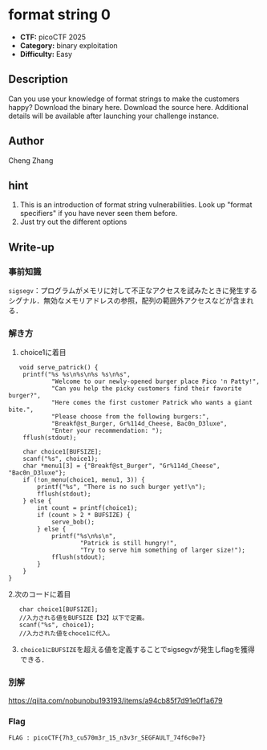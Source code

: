 # format string 0

- **CTF:** picoCTF 2025
- **Category:** binary exploitation
- **Difficulty:** Easy

## Description

Can you use your knowledge of format strings to make the customers happy?
Download the binary here.
Download the source here.
Additional details will be available after launching your challenge instance.

## Author
Cheng Zhang

## hint
1. This is an introduction of format string vulnerabilities. Look up "format specifiers" if you have never seen them before.
2. Just try out the different options


## Write-up

### 事前知識
`sigsegv`：プログラムがメモリに対して不正なアクセスを試みたときに発生するシグナル．無効なメモリアドレスの参照，配列の範囲外アクセスなどが含まれる．

### 解き方
1. choice1に着目
```
   void serve_patrick() {
    printf("%s %s\n%s\n%s %s\n%s",
            "Welcome to our newly-opened burger place Pico 'n Patty!",
            "Can you help the picky customers find their favorite burger?",
            "Here comes the first customer Patrick who wants a giant bite.",
            "Please choose from the following burgers:",
            "Breakf@st_Burger, Gr%114d_Cheese, Bac0n_D3luxe",
            "Enter your recommendation: ");
    fflush(stdout);

    char choice1[BUFSIZE];
    scanf("%s", choice1);
    char *menu1[3] = {"Breakf@st_Burger", "Gr%114d_Cheese", "Bac0n_D3luxe"};
    if (!on_menu(choice1, menu1, 3)) {
        printf("%s", "There is no such burger yet!\n");
        fflush(stdout);
    } else {
        int count = printf(choice1);
        if (count > 2 * BUFSIZE) {
            serve_bob();
        } else {
            printf("%s\n%s\n",
                    "Patrick is still hungry!",
                    "Try to serve him something of larger size!");
            fflush(stdout);
        }
    }
}
```

2.次のコードに着目  
```
   char choice1[BUFSIZE];
   //入力される値をBUFSIZE【32】以下で定義。
   scanf("%s", choice1);
   //入力された値をchoce1に代入。
```

3. `choice1にBUFSIZE`を超える値を定義することでsigsegvが発生しflagを獲得できる．

### 別解
https://qiita.com/nobunobu193193/items/a94cb85f7d91e0f1a679

### Flag
`FLAG : picoCTF{7h3_cu570m3r_15_n3v3r_SEGFAULT_74f6c0e7}`
